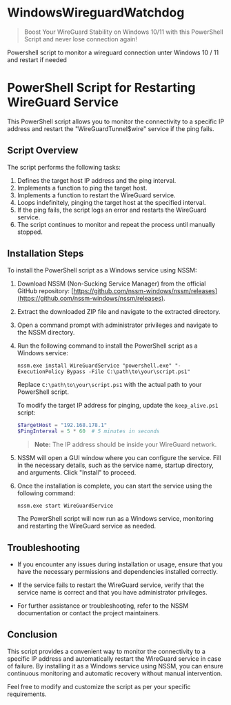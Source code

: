 # WindowsWireguardWatchdog

> Boost Your WireGuard Stability on Windows 10/11 with this PowerShell Script and never lose connection again!

Powershell script to monitor a wireguard connection unter Windows 10 / 11 and restart if needed

# PowerShell Script for Restarting WireGuard Service

This PowerShell script allows you to monitor the connectivity to a specific IP address and restart the "WireGuardTunnel$wire" service if the ping fails.

## Script Overview

The script performs the following tasks:

1. Defines the target host IP address and the ping interval.
2. Implements a function to ping the target host.
3. Implements a function to restart the WireGuard service.
4. Loops indefinitely, pinging the target host at the specified interval.
5. If the ping fails, the script logs an error and restarts the WireGuard service.
6. The script continues to monitor and repeat the process until manually stopped.

## Installation Steps

To install the PowerShell script as a Windows service using NSSM:

1. Download NSSM (Non-Sucking Service Manager) from the official GitHub repository: [https://github.com/nssm-windows/nssm/releases](https://github.com/nssm-windows/nssm/releases).

2. Extract the downloaded ZIP file and navigate to the extracted directory.

3. Open a command prompt with administrator privileges and navigate to the NSSM directory.

4. Run the following command to install the PowerShell script as a Windows service:

   ```shell
   nssm.exe install WireGuardService "powershell.exe" "-ExecutionPolicy Bypass -File C:\path\to\your\script.ps1"
   ```

   Replace `C:\path\to\your\script.ps1` with the actual path to your PowerShell script.


   To modify the target IP address for pinging, update the `keep_alive.ps1` script:

   ```powershell
   $TargetHost = "192.168.178.1"
   $PingInterval = 5 * 60  # 5 minutes in seconds
   ```
   > **Note:** The IP address should be inside your WireGuard network.

6. NSSM will open a GUI window where you can configure the service. Fill in the necessary details, such as the service name, startup directory, and arguments. Click "Install" to proceed.

7. Once the installation is complete, you can start the service using the following command:

   ```shell
   nssm.exe start WireGuardService
   ```

   The PowerShell script will now run as a Windows service, monitoring and restarting the WireGuard service as needed.

## Troubleshooting

- If you encounter any issues during installation or usage, ensure that you have the necessary permissions and dependencies installed correctly.

- If the service fails to restart the WireGuard service, verify that the service name is correct and that you have administrator privileges.

- For further assistance or troubleshooting, refer to the NSSM documentation or contact the project maintainers.

## Conclusion

This script provides a convenient way to monitor the connectivity to a specific IP address and automatically restart the WireGuard service in case of failure. By installing it as a Windows service using NSSM, you can ensure continuous monitoring and automatic recovery without manual intervention.

Feel free to modify and customize the script as per your specific requirements.
